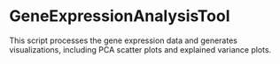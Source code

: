 # GeneExpressionAnalysisTool
This script processes the gene expression data and generates visualizations, including PCA scatter plots and explained variance plots.
